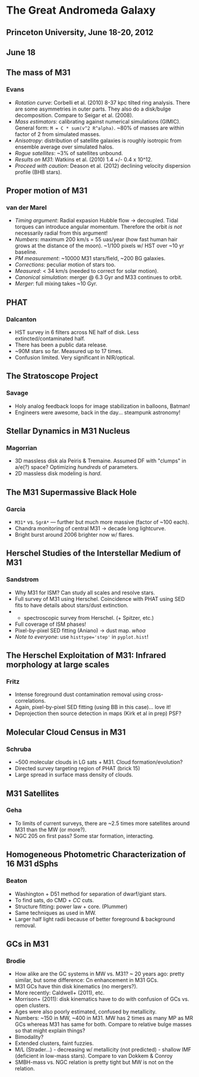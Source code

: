 # The Great Andromeda Galaxy
## Princeton University, June 18-20, 2012

## June 18

## The mass of M31
### Evans

* _Rotation curve_: Corbelli et al. (2010) 8-37 kpc tilted ring analysis.
  There are some asymmetries in outer parts. They also do a disk/bulge
  decomposition. Compare to Seigar et al. (2008).
* _Mass estimators_: calibrating against numerical simulations (GIMIC).
  General form: `M = C * sum(v^2 R^alpha)`. ~80% of masses are within factor
  of 2 from simulated masses.
* _Anisotropy_: distribution of satellite galaxies is roughly isotropic
  from ensemble average over simulated halos.
* _Rogue satellites_: ~3% of satellites unbound.
* _Results on M31_: Watkins et al. (2010) 1.4 +/- 0.4 x 10^12.
* _Proceed with caution_: Deason et al. (2012) declining velocity dispersion
  profile (BHB stars).

## Proper motion of M31
### van der Marel

* _Timing argument_: Radial expasion Hubble flow -> decoupled. Tidal torques
  can introduce angular momentum. Therefore the orbit _is not_ necessarily
  radial from this argument!
* _Numbers_: maximum 200 km/s = 55 uas/year (how fast human hair grows at the
  distance of the moon). ~1/100 pixels w/ HST over ~10 yr baseline.
* _PM measurement_: ~10000 M31 stars/field, ~200 BG galaxies.
* _Corrections_: peculiar motion of stars too.
* _Measured_: < 34 km/s (needed to correct for solar motion).
* _Canonical simulation_: merger @ 6.3 Gyr and M33 continues to orbit.
* _Merger_: full mixing takes ~10 Gyr.

## PHAT
### Dalcanton

* HST survey in 6 filters across NE half of disk. Less extincted/contaminated
  half.
* There has been a public data release.
* ~90M stars so far. Measured up to 17 times.
* Confusion limited. Very significant in NIR/optical.

## The Stratoscope Project
### Savage

* Holy analog feedback loops for image stabilization in balloons, Batman!
* Engineers were awesome, back in the day... steampunk astronomy!

## Stellar Dynamics in M31 Nucleus
### Magorrian

* 3D massless disk ala Peiris & Tremaine. Assumed DF with "clumps" in a/e(?)
  space? Optimizing _hundreds_ of parameters.
* 2D massless disk modeling is _hard_.

## The M31 Supermassive Black Hole
### Garcia

* `M31*` vs. `SgrA*` — further but much more massive (factor of ~100 each).
* Chandra monitoring of central M31 -> decade long lightcurve.
* Bright burst around 2006 brighter now w/ flares.

## Herschel Studies of the Interstellar Medium of M31
### Sandstrom

* Why M31 for ISM? Can study all scales and resolve stars.
* Full survey of M31 using Herschel. Coincidence with PHAT using SED fits
  to have details about stars/dust extinction.
* + spectroscopic survey from Herschel. (+ Spitzer, etc.)
* Full coverage of ISM phases!
* Pixel-by-pixel SED fitting (Aniano) -> dust map. _whoa_
* _Note to everyone_: use `histtype='step'` in `pyplot.hist`!

## The Herschel Exploitation of M31: Infrared morphology at large scales
### Fritz

* Intense foreground dust contamination removal using cross-correlations.
* Again, pixel-by-pixel SED fitting (using BB in this case)... love it!
* Deprojection then source detection in maps (Kirk et al in prep) PSF?

## Molecular Cloud Census in M31
### Schruba

* ~500 molecular clouds in LG sats + M31. Cloud formation/evolution?
* Directed survey targeting region of PHAT (brick 15)
* Large spread in surface mass density of clouds.

## M31 Satellites
### Geha

* To limits of current surveys, there are ~2.5 times more satellites around
  M31 than the MW (or more?).
* NGC 205 on first pass? Some star formation, interacting.

## Homogeneous Photometric Characterization of 16 M31 dSphs
### Beaton

* Washington + D51 method for separation of dwarf/giant stars.
* To find sats, do CMD + _CC_ cuts.
* Structure fitting: power law + core. (Plummer)
* Same techniques as used in MW.
* Larger half light radii because of better foreground & background removal.

## GCs in M31
### Brodie

* How alike are the GC systems in MW vs. M31? ~ 20 years ago: pretty similar,
  but some difference: Cn enhancement in M31 GCs.
* M31 GCs have thin disk kinematics (no mergers?).
* More recently: Caldwell+ (2011), etc.
* Morrison+ (2011): disk kinematics have to do with confusion of GCs vs.
  open clusters.
* Ages were also poorly estimated, confused by metallicity.
* Numbers: ~150 in MW, ~400 in M31. MW has 2 times as many MP as MR GCs
  whereas M31 has same for both. Compare to relative bulge masses so that
  might explain things?
* Bimodality?
* Extended clusters, faint fuzzies.
* M/L (Strader...) - decreasing w/ metallicity (not predicted) - shallow
  IMF (deficient in low-mass stars). Compare to van Dokkem & Conroy
* SMBH-mass vs. NGC relation is pretty tight but MW is not on the relation.
